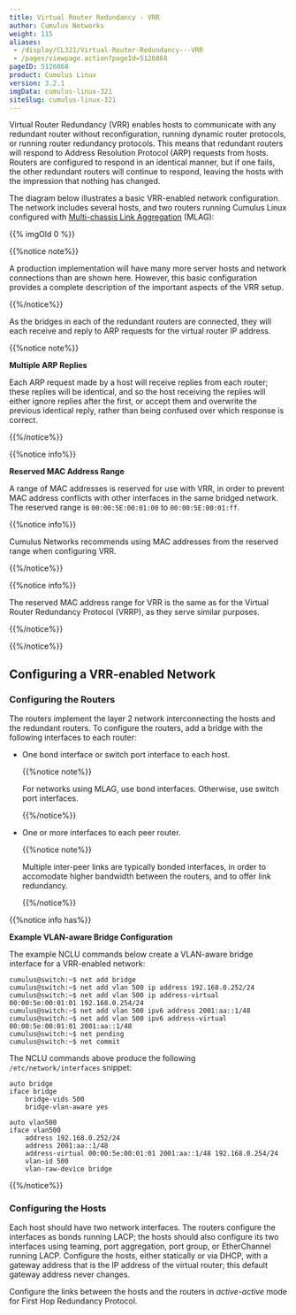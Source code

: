 ```yaml
---
title: Virtual Router Redundancy - VRR
author: Cumulus Networks
weight: 115
aliases:
 - /display/CL321/Virtual-Router-Redundancy---VRR
 - /pages/viewpage.action?pageId=5126868
pageID: 5126868
product: Cumulus Linux
version: 3.2.1
imgData: cumulus-linux-321
siteSlug: cumulus-linux-321
---
```

Virtual Router Redundancy (VRR) enables hosts to communicate with any
redundant router without reconfiguration, running dynamic router
protocols, or running router redundancy protocols. This means that
redundant routers will respond to Address Resolution Protocol (ARP)
requests from hosts. Routers are configured to respond in an identical
manner, but if one fails, the other redundant routers will continue to
respond, leaving the hosts with the impression that nothing has changed.

The diagram below illustrates a basic VRR-enabled network configuration.
The network includes several hosts, and two routers running Cumulus
Linux configured with [Multi-chassis Link
Aggregation](/version/cumulus-linux-321/Layer-One-and-Two/Multi-Chassis-Link-Aggregation---MLAG)
(MLAG):

{{% imgOld 0 %}}

{{%notice note%}}

A production implementation will have many more server hosts and network
connections than are shown here. However, this basic configuration
provides a complete description of the important aspects of the VRR
setup.

{{%/notice%}}

As the bridges in each of the redundant routers are connected, they will
each receive and reply to ARP requests for the virtual router IP
address.

{{%notice note%}}

**Multiple ARP Replies**

Each ARP request made by a host will receive replies from each router;
these replies will be identical, and so the host receiving the replies
will either ignore replies after the first, or accept them and overwrite
the previous identical reply, rather than being confused over which
response is correct.

{{%/notice%}}

{{%notice info%}}

**Reserved MAC Address Range**

A range of MAC addresses is reserved for use with VRR, in order to
prevent MAC address conflicts with other interfaces in the same bridged
network. The reserved range is `00:00:5E:00:01:00` to
`00:00:5E:00:01:ff`.

<div class="confbox admonition admonition-note">

<span class="admonition-icon confluence-information-macro-icon"></span>

<div class="admonition-body">

{{%notice info%}}

Cumulus Networks recommends using MAC addresses from the reserved range
when configuring VRR.

{{%/notice%}}

</div>

</div>

<div class="confbox admonition admonition-note">

<span class="admonition-icon confluence-information-macro-icon"></span>

<div class="admonition-body">

{{%notice info%}}

The reserved MAC address range for VRR is the same as for the Virtual
Router Redundancy Protocol (VRRP), as they serve similar purposes.

{{%/notice%}}

</div>

</div>

{{%/notice%}}

## <span>Configuring a VRR-enabled Network</span>

### <span>Configuring the Routers</span>

The routers implement the layer 2 network interconnecting the hosts and
the redundant routers. To configure the routers, add a bridge with the
following interfaces to each router:

  - One bond interface or switch port interface to each host.
    
    {{%notice note%}}
    
    For networks using MLAG, use bond interfaces. Otherwise, use switch
    port interfaces.
    
    {{%/notice%}}

  - One or more interfaces to each peer router.
    
    {{%notice note%}}
    
    Multiple inter-peer links are typically bonded interfaces, in order
    to accomodate higher bandwidth between the routers, and to offer
    link redundancy.
    
    {{%/notice%}}

{{%notice info has%}}

**Example VLAN-aware Bridge Configuration**

The example NCLU commands below create a VLAN-aware bridge interface for
a VRR-enabled network:

    cumulus@switch:~$ net add bridge
    cumulus@switch:~$ net add vlan 500 ip address 192.168.0.252/24
    cumulus@switch:~$ net add vlan 500 ip address-virtual 00:00:5e:00:01:01 192.168.0.254/24
    cumulus@switch:~$ net add vlan 500 ipv6 address 2001:aa::1/48
    cumulus@switch:~$ net add vlan 500 ipv6 address-virtual 00:00:5e:00:01:01 2001:aa::1/48
    cumulus@switch:~$ net pending
    cumulus@switch:~$ net commit

The NCLU commands above produce the following `/etc/network/interfaces`
snippet:

    auto bridge
    iface bridge
        bridge-vids 500
        bridge-vlan-aware yes
     
    auto vlan500
    iface vlan500
        address 192.168.0.252/24
        address 2001:aa::1/48
        address-virtual 00:00:5e:00:01:01 2001:aa::1/48 192.168.0.254/24
        vlan-id 500
        vlan-raw-device bridge

{{%/notice%}}

### <span>Configuring the Hosts</span>

Each host should have two network interfaces. The routers configure the
interfaces as bonds running LACP; the hosts should also configure its
two interfaces using teaming, port aggregation, port group, or
EtherChannel running LACP. Configure the hosts, either statically or via
DHCP, with a gateway address that is the IP address of the virtual
router; this default gateway address never changes.

Configure the links between the hosts and the routers in *active-active*
mode for First Hop Redundancy Protocol.

<article id="html-search-results" class="ht-content" style="display: none;">

</article>

<footer id="ht-footer">

</footer>
